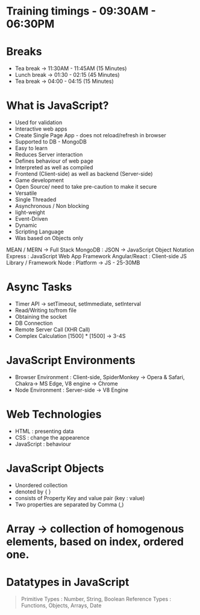 # Training timings - 09:30AM - 06:30PM
# Breaks
- Tea break -> 11:30AM - 11:45AM (15 Minutes)
- Lunch break -> 01:30 - 02:15 (45 Minutes)
- Tea break -> 04:00 - 04:15 (15 Minutes)



# What is JavaScript?
- Used for validation
- Interactive web apps
- Create Single Page App - does not reload/refresh in browser
- Supported to DB - MongoDB
- Easy to learn
- Reduces Server interaction
- Defines behaviour of web page
- Interpreted as well as compiled
- Frontend (Client-side) as well as backend (Server-side)
- Game development
- Open Source/ need to take pre-caution to make it secure
- Versatile
- Single Threaded
- Asynchronous / Non blocking
- light-weight
- Event-Driven
- Dynamic
- Scripting Language
- Was based on Objects only



MEAN / MERN -> Full Stack 
MongoDB : JSON -> JavaScript Object Notation
Express : JavaScript Web App Framework
Angular/React : Client-side JS Library / Framework
Node : Platform -> JS - 25-30MB


# Async Tasks
- Timer API -> setTimeout, setImmediate, setInterval
- Read/Writing to/from file
- Obtaining the socket
- DB Connection
- Remote Server Call (XHR Call)
- Complex Calculation [1500] * [1500] -> 3-4S


# JavaScript Environments
- Browser Environment : Client-side, SpiderMonkey -> Opera & Safari, Chakra-> MS Edge, V8 engine -> Chrome
- Node Environment : Server-side -> V8 Engine


# Web Technologies
- HTML : presenting data
- CSS : change the appearence
- JavaScript : behaviour


# JavaScript Objects
- Unordered collection 
- denoted by { }
- consists of Property Key and value pair (key : value)
- Two properties are separated by Comma (,)


# Array -> collection of homogenous elements, based on index, ordered one.

# Datatypes in JavaScript
> Primitive Types : Number, String, Boolean
> Reference Types : Functions, Objects, Arrays, Date